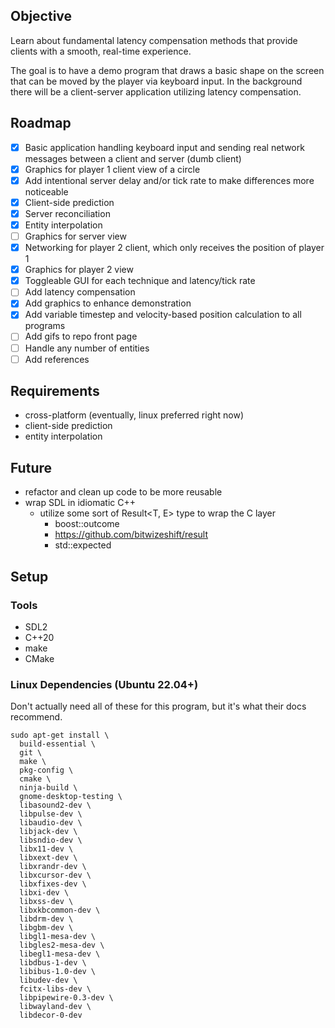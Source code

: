 ## Objective
Learn about fundamental latency compensation methods that provide clients with a smooth, real-time experience.

The goal is to have a demo program that draws a basic shape on the screen that can be
moved by the player via keyboard input. In the background there will be a client-server
application utilizing latency compensation.

## Roadmap
- [x] Basic application handling keyboard input and sending real network messages
between a client and server (dumb client)
- [x] Graphics for player 1 client view of a circle
- [x] Add intentional server delay and/or tick rate to make differences more noticeable
- [x] Client-side prediction
- [x] Server reconciliation
- [x] Entity interpolation
- [ ] Graphics for server view
- [x] Networking for player 2 client, which only receives the position of player 1
- [x] Graphics for player 2 view
- [x] Toggleable GUI for each technique and latency/tick rate
- [ ] Add latency compensation
- [x] Add graphics to enhance demonstration
- [x] Add variable timestep and velocity-based position calculation to all programs
- [ ] Add gifs to repo front page
- [ ] Handle any number of entities
- [ ] Add references

## Requirements
- cross-platform (eventually, linux preferred right now)
- client-side prediction
- entity interpolation

## Future
- refactor and clean up code to be more reusable
- wrap SDL in idiomatic C++
  - utilize some sort of Result<T, E> type to wrap the C layer
    - boost::outcome
    - https://github.com/bitwizeshift/result
    - std::expected

## Setup
### Tools
- SDL2
- C++20
- make
- CMake

### Linux Dependencies (Ubuntu 22.04+)
Don't actually need all of these for this program, but it's what their docs recommend.
```shell
sudo apt-get install \
  build-essential \
  git \
  make \
  pkg-config \
  cmake \
  ninja-build \
  gnome-desktop-testing \
  libasound2-dev \
  libpulse-dev \
  libaudio-dev \
  libjack-dev \
  libsndio-dev \
  libx11-dev \
  libxext-dev \
  libxrandr-dev \
  libxcursor-dev \
  libxfixes-dev \
  libxi-dev \
  libxss-dev \
  libxkbcommon-dev \
  libdrm-dev \
  libgbm-dev \
  libgl1-mesa-dev \
  libgles2-mesa-dev \
  libegl1-mesa-dev \
  libdbus-1-dev \
  libibus-1.0-dev \
  libudev-dev \
  fcitx-libs-dev \
  libpipewire-0.3-dev \
  libwayland-dev \
  libdecor-0-dev
```

